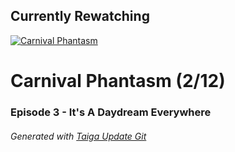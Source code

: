 ﻿
## Currently Rewatching

[![Carnival Phantasm](https://s4.anilist.co/file/anilistcdn/media/anime/cover/medium/bx10012-MNLVctKXaIAf.jpg)](https://anilist.co/anime/10012)

# Carnival Phantasm (2/12)

### Episode 3 - It's A Daydream Everywhere

###### *Generated with [Taiga Update Git](https://github.com/nike4613/taiga-update-git)*